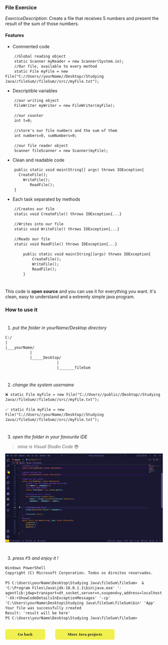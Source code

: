 <div id="top">

### File Exercice

 _ExerciceDescription:_ Create a file that receives 5 numbers and present the result of the sum of those numbers.
</div>

#### Features

- Commented code

```
    //Global reading object
    static Scanner myReader = new Scanner(System.in);
    //Our file, available to every method
    static File myFile = new File("C://Users//yourName//Desktop//Studying Java//fileSum//fileSum//src//myFile.txt");
```

- Descriptible variables

```
    //our writing object
    FileWriter myWriter = new FileWriter(myFile);

    //our counter
    int t=0;

    //store's our file numbers and the sum of them
    int numbers=0, sumNumbers=0;

    //our file reader object
    Scanner fileScanner = new Scanner(myFile);
```

- Clean and readable code

```
    public static void main(String[] args) throws IOException{
      CreateFile();
        WriteFile();
           ReadFile();
    }
```

- Each task separated by methods

```
    //Creates our file
    static void CreateFile() throws IOException{...}

    //Writes into our file
    static void WriteFile() throws IOException{...}

    //Reads our file
    static void ReadFile() throws IOException{...}

        public static void main(String[]args) thrwos IOException{
            CreateFile();
            WriteFile();
            ReadFile();
        }
```

#

This code is **open source** and you can use it for everything you want. It's clean, easy to understand and a extremly simple java program.

### How to use it

#

1. _put the folder in yourName/Desktop directory_

```
C:/
|
|___yourName/
           |
           |_____Desktop/
                       |
                       |_______fileSum
```

#

2. _change the system username_

```
❌ static File myFile = new File("C://Users//public//Desktop//Studying Java//fileSum//fileSum//src//myFile.txt");

✅ static File myFile = new File("C://Users//yourName//Desktop//Studying Java//fileSum//fileSum//src//myFile.txt");
```

#

3. _open the folder in your favourite IDE_

>_mine is Visual Studio Code_ 😎

![Visual Studio code with java program opened](./javaCode.jpg)

#

3. _press <kbd>F5</kbd> and enjoy it !_

```
Windows PowerShell
Copyright (C) Microsoft Corporation. Todos os direitos reservados.

PS C:\Users\yourName\Desktop\Studying Java\fileSum\fileSum>  & 'C:\Program Files\Java\jdk-18.0.1.1\bin\java.exe' '-agentlib:jdwp=transport=dt_socket,server=n,suspend=y,address=localhost:53024' '-XX:+ShowCodeDetailsInExceptionMessages' '-cp' 'C:\Users\yourName\Desktop\Studying Java\fileSum\fileSum\bin' 'App'
Your file was successfully created
Result: 'result will be here'
PS C:\Users\yourName\Desktop\Studying Java\fileSum\fileSum>

```
<div style="display:flex; flex-direction:row;gap:2rem;">

<a href="#top"><button style="background:#f0f150; color:#242424;padding:9px 40px;border:none;border-radius:.40rem; font-weight:600; font-family:poppins; cursor:pointer;">Go back</button></a>

<a href="https://github.com/DevDario/Studying-Java" target="_blank"><button style="background:#f0f150; color:#242424;padding:9px 40px;border:none;border-radius:.40rem; font-weight:600; font-family:poppins; cursor:pointer;">More Java projects</button></a>

</div>
